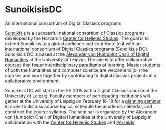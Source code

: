 # SunoikisisDC
An international consortium of Digital Classics programs

<a href="http://wp.chs.harvard.edu/sunoikisis/">Sunoikisis</a> is a successful national consortium of Classics programs developed by the Harvard’s <a href="http://chs.harvard.edu/">Center for Hellenic Studies</a>. The goal is to extend Sunoikisis to a global audience and contribute to it with an international consortium of Digital Classics programs (Sunoikisis DC). Sunoikisis DC is based at the <a href="http://www.dh.uni-leipzig.de/wo/">Alexander von Humboldt Chair of Digital Humanities</a> at the University of Leipzig. The aim is to offer collaborative courses that foster interdisciplinary paradigms of learning. Master students of both the humanities and computer science are welcome to join the courses and work together by contributing to digital classics projects in a collaborative environment.

Sunoikisis DC will start in the SS 2015 with a Digital Classics course at the University of Leipzig. Faculty members of participating institutions will gather at the University of Leipzig on February 16-18 for a <a href="http://www.dh.uni-leipzig.de/wo/wokshops-seminars/sunoikisis-dc-2015/">planning seminar</a> in order to discuss course topics, schedule the academic calendar, and construct the course syllabus. The seminar is organized by the Alexander von Humboldt Chair of Digital Humanities at the University of Leipzig in collaboration with the <a href="http://chs.harvard.edu/">Center for Hellenic Studies</a> and <a href="http://perseids.org">Perseids</a>.
